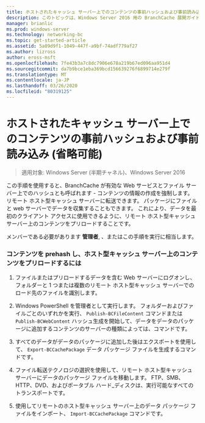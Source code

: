 ```yaml
---
title: ホストされたキャッシュ サーバー上でのコンテンツの事前ハッシュおよび事前読み込み (省略可能)
description: このトピックは、Windows Server 2016 用の BranchCache 展開ガイドに含まれています。これは、ブランチオフィスでの WAN 帯域幅の使用を最適化するために、分散キャッシュモードとホスト型キャッシュモードで BranchCache を展開する方法を示しています。
manager: brianlic
ms.prod: windows-server
ms.technology: networking-bc
ms.topic: get-started-article
ms.assetid: 5a09d9f1-1049-447f-a9bf-74adf779af27
ms.author: lizross
author: eross-msft
ms.openlocfilehash: 7fe43b3a7c8dc7906e678a219b67ed096aa951d4
ms.sourcegitcommit: da7b9bce1eba369bcd156639276f6899714e279f
ms.translationtype: MT
ms.contentlocale: ja-JP
ms.lasthandoff: 03/26/2020
ms.locfileid: "80319125"
---
```

# <a name="prehashing-and-preloading-content-on-hosted-cache-servers-optional"></a>ホストされたキャッシュ サーバー上でのコンテンツの事前ハッシュおよび事前読み込み (省略可能)

>適用対象: Windows Server (半期チャネル)、Windows Server 2016

この手順を使用すると、BranchCache が有効な Web サービスとファイル サーバー上でのハッシュとも呼ばれます - コンテンツの情報の作成を強制します。 リモート ホスト型キャッシュ サーバーに転送できます。 パッケージにファイルと web サーバーでデータを収集することもできます。  これにより、データを最初のクライアント アクセスに使用できるように、リモート ホスト型キャッシュ サーバー上のコンテンツをプリロードすることです。  
  
メンバーである必要があります **管理者**, 、またはこの手順を実行に相当します。  
  
### <a name="to-prehash-content-and-preload-the-content-on-hosted-cache-servers"></a>コンテンツを prehash し、ホスト型キャッシュ サーバー上のコンテンツをプリロードするには  
  
1.  ファイルまたはプリロードするデータを含む Web サーバーにログオンし、フォルダーと 1 つまたは複数のリモート ホスト型キャッシュ サーバーでのロード先のファイルを識別します。  
  
2.  Windows PowerShell を管理者として実行します。 フォルダーおよびファイルごとのいずれかを実行、 `Publish-BCFileContent` コマンドまたは `Publish-BCWebContent` ハッシュ生成を開始して、データをデータのパッケージに追加するコンテンツのサーバーの種類によっては、コマンドです。  
  
3.  すべてのデータがデータのパッケージに追加した後はエクスポートを使用して、 `Export-BCCachePackage` データ パッケージ ファイルを生成するコマンドです。  
  
4.  ファイル転送テクノロジの選択を使用して、リモート ホスト型キャッシュ サーバーにデータのパッケージ ファイルを移動します。  FTP、SMB、HTTP、DVD、およびポータブル ハード_ディスクは、実行可能なすべてのトランスポートです。  
  
5.  使用してリモートのホスト型キャッシュ サーバー上のデータ パッケージ ファイルをインポート、 `Import-BCCachePackage` コマンドです。  
  

